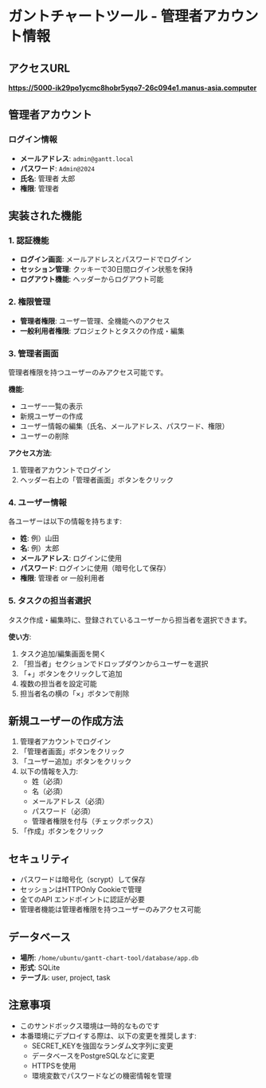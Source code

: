 # ガントチャートツール - 管理者アカウント情報

## アクセスURL

**https://5000-ik29po1ycmc8hobr5yqo7-26c094e1.manus-asia.computer**

## 管理者アカウント

### ログイン情報

- **メールアドレス**: `admin@gantt.local`
- **パスワード**: `Admin@2024`
- **氏名**: 管理者 太郎
- **権限**: 管理者

## 実装された機能

### 1. 認証機能

- **ログイン画面**: メールアドレスとパスワードでログイン
- **セッション管理**: クッキーで30日間ログイン状態を保持
- **ログアウト機能**: ヘッダーからログアウト可能

### 2. 権限管理

- **管理者権限**: ユーザー管理、全機能へのアクセス
- **一般利用者権限**: プロジェクトとタスクの作成・編集

### 3. 管理者画面

管理者権限を持つユーザーのみアクセス可能です。

**機能**:
- ユーザー一覧の表示
- 新規ユーザーの作成
- ユーザー情報の編集（氏名、メールアドレス、パスワード、権限）
- ユーザーの削除

**アクセス方法**:
1. 管理者アカウントでログイン
2. ヘッダー右上の「管理者画面」ボタンをクリック

### 4. ユーザー情報

各ユーザーは以下の情報を持ちます:
- **姓**: 例）山田
- **名**: 例）太郎
- **メールアドレス**: ログインに使用
- **パスワード**: ログインに使用（暗号化して保存）
- **権限**: 管理者 or 一般利用者

### 5. タスクの担当者選択

タスク作成・編集時に、登録されているユーザーから担当者を選択できます。

**使い方**:
1. タスク追加/編集画面を開く
2. 「担当者」セクションでドロップダウンからユーザーを選択
3. 「+」ボタンをクリックして追加
4. 複数の担当者を設定可能
5. 担当者名の横の「×」ボタンで削除

## 新規ユーザーの作成方法

1. 管理者アカウントでログイン
2. 「管理者画面」ボタンをクリック
3. 「ユーザー追加」ボタンをクリック
4. 以下の情報を入力:
   - 姓（必須）
   - 名（必須）
   - メールアドレス（必須）
   - パスワード（必須）
   - 管理者権限を付与（チェックボックス）
5. 「作成」ボタンをクリック

## セキュリティ

- パスワードは暗号化（scrypt）して保存
- セッションはHTTPOnly Cookieで管理
- 全てのAPI エンドポイントに認証が必要
- 管理者機能は管理者権限を持つユーザーのみアクセス可能

## データベース

- **場所**: `/home/ubuntu/gantt-chart-tool/database/app.db`
- **形式**: SQLite
- **テーブル**: user, project, task

## 注意事項

- このサンドボックス環境は一時的なものです
- 本番環境にデプロイする際は、以下の変更を推奨します:
  - SECRET_KEYを強固なランダム文字列に変更
  - データベースをPostgreSQLなどに変更
  - HTTPSを使用
  - 環境変数でパスワードなどの機密情報を管理

